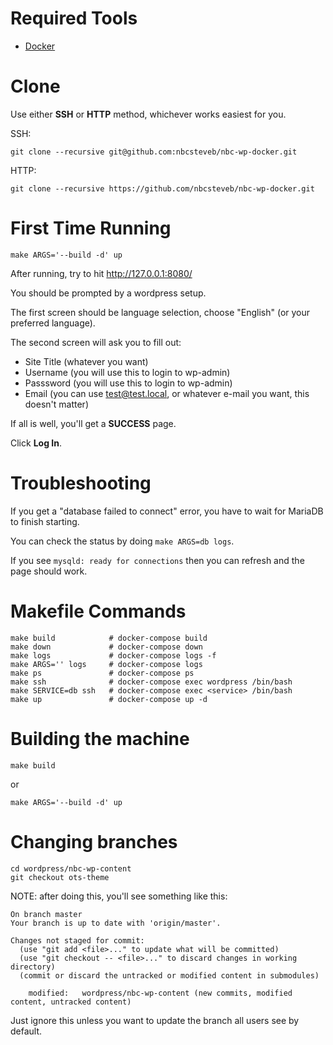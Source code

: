 # Required Tools

- [Docker](https://www.docker.com/get-started)

# Clone

Use either **SSH** or **HTTP** method, whichever works easiest for you.

SSH:

```
git clone --recursive git@github.com:nbcsteveb/nbc-wp-docker.git
```

HTTP:

```
git clone --recursive https://github.com/nbcsteveb/nbc-wp-docker.git
```

# First Time Running

```
make ARGS='--build -d' up
```

After running, try to hit http://127.0.0.1:8080/

You should be prompted by a wordpress setup.

The first screen should be language selection, choose "English" (or your preferred language).

The second screen will ask you to fill out:

- Site Title (whatever you want)
- Username (you will use this to login to wp-admin)
- Passsword (you will use this to login to wp-admin)
- Email (you can use test@test.local, or whatever e-mail you want, this doesn't matter)

If all is well, you'll get a **SUCCESS** page.

Click **Log In**.

# Troubleshooting

If you get a "database failed to connect" error, you have to wait for MariaDB to finish starting.

You can check the status by doing `make ARGS=db logs`.

If you see `mysqld: ready for connections` then you can refresh and the page should work.

# Makefile Commands

```
make build            # docker-compose build
make down             # docker-compose down
make logs             # docker-compose logs -f
make ARGS='' logs     # docker-compose logs
make ps               # docker-compose ps
make ssh              # docker-compose exec wordpress /bin/bash
make SERVICE=db ssh   # docker-compose exec <service> /bin/bash
make up               # docker-compose up -d
```

# Building the machine

```
make build
```

or

```
make ARGS='--build -d' up
```


# Changing branches

```
cd wordpress/nbc-wp-content
git checkout ots-theme
```

NOTE: after doing this, you'll see something like this:

```
On branch master
Your branch is up to date with 'origin/master'.

Changes not staged for commit:
  (use "git add <file>..." to update what will be committed)
  (use "git checkout -- <file>..." to discard changes in working directory)
  (commit or discard the untracked or modified content in submodules)

	modified:   wordpress/nbc-wp-content (new commits, modified content, untracked content)
```

Just ignore this unless you want to update the branch all users see by default.